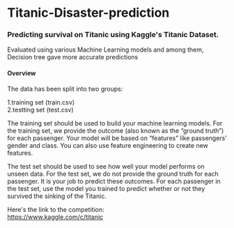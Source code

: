 # Titanic-Disaster-prediction
### Predicting  survival on Titanic using Kaggle's Titanic Dataset.  <br/>
Evaluated using various Machine Learning models and among them, Decision tree gave more accurate predictions

#### Overview
The data has been split into two groups:

1.training set (train.csv) <br/>
2.testting set (test.csv)

The training set should be used to build your machine learning models. For the training set, we provide the outcome (also known as the “ground truth”) for each passenger. Your model will be based on “features” like passengers’ gender and class. You can also use feature engineering to create new features.

The test set should be used to see how well your model performs on unseen data. For the test set, we do not provide the ground truth for each passenger. It is your job to predict these outcomes. For each passenger in the test set, use the model you trained to predict whether or not they survived the sinking of the Titanic.

Here's the link to the competition: <br/>
https://www.kaggle.com/c/titanic

